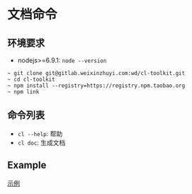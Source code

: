 # 文档命令

## 环境要求

* nodejs>=6.9.1: `node --version`

```
~ git clone git@gitlab.weixinzhuyi.com:wd/cl-toolkit.git
~ cd cl-toolkit
~ npm install --registry=https://registry.npm.taobao.org
~ npm link
```


## 命令列表

* `cl --help`: 帮助
* `cl doc`: 生成文档

## Example

[示例](http://gitlab.weixinzhuyi.com/wd/docker-node-example/tree/master/doc)


